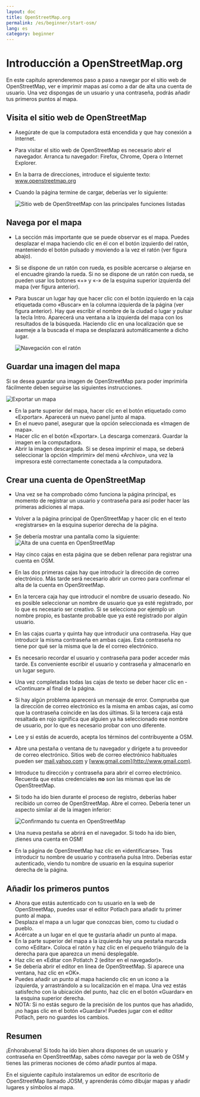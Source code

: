 ```yaml
---
layout: doc
title: OpenStreetMap.org
permalink: /es/beginner/start-osm/
lang: es
category: beginner
---
```


Introducción a OpenStreetMap.org
====================================

En este capítulo aprenderemos paso a paso a navegar por el sitio web de
OpenStreetMap, ver e imprimir mapas así como a dar de alta una cuenta de usuario.
Una vez dispongas de un usuario y una contraseña, podrás añadir tus primeros
puntos al mapa.

Visita el sitio web de OpenStreetMap 
--------------------------------------

-   Asegúrate de que la computadora está encendida y que hay conexión a
    Internet.
-   Para visitar el sitio web de OpenStreetMap es necesario abrir el navegador.
    Arranca tu navegador: Firefox, Chrome, Opera o Internet Explorer.
-   En la barra de direcciones, introduce el siguiente texto:
    www.openstreetmap.org
-   Cuando la página termine de cargar, deberías ver lo siguiente:

    ![Sitio web de OpenStreetMap con las principales funciones listadas][]

Navega por el mapa
-------------------

-   La sección más importante que se puede observar es el mapa. Puedes
    desplazar el mapa haciendo clic en él con el botón izquierdo del ratón,
    manteniendo el botón pulsado y moviendo a la vez el ratón (ver figura
    abajo).
-   Si se dispone de un ratón con rueda, es posible acercarse o alejarse en el
    encuadre girando la rueda. Si no se dispone de un ratón con rueda, se pueden
    usar los botones «+» y «-» de la esquina superior izquierda del mapa 
    (ver figura anterior).
-   Para buscar un lugar hay que hacer clic con el botón izquierdo en la caja
    etiquetada como «Buscar» en la columna izquierda de la página (ver figura
    anterior). Hay que escribir el nombre de la ciudad o lugar y pulsar la tecla
    Intro. Aparecerá una ventana a la izquierda del mapa con los resultados de
    la búsqueda. Haciendo clic en una localización que se asemeje a la buscada
    el mapa se desplazará automáticamente a dicho lugar.

    ![Navegación con el ratón][]

Guardar una imagen del mapa
------------------------------

Si se desea guardar una imagen de OpenStreetMap para poder imprimirla
fácilmente deben seguirse las siguientes instrucciones.

![Exportar un mapa][]

-   En la parte superior del mapa, hacer clic en el botón etiquetado como
    «Exportar». Aparecerá un nuevo panel junto al mapa.
-   En el nuevo panel, asegurar que la opción seleccionada es «Imagen de mapa».
-   Hacer clic en el botón «Exportar». La descarga comenzará. Guardar la imagen
    en la computadora.
-   Abrir la imagen descargada. Si se desea imprimir el mapa, se deberá 
    seleccionar la opción «Imprimir» del menú «Archivo», una vez la impresora
    esté correctamente conectada a la computadora.

Crear una cuenta de OpenStreetMap
-----------------------------------

-   Una vez se ha comprobado cómo funciona la página principal, es momento de
    registrar un usuario y contraseña para así poder hacer las primeras
    adiciones al mapa.
-   Volver a la página principal de OpenStreetMap y hacer clic en el texto
    «registrarse» en la esquina superior derecha de la página.
-   Se debería mostrar una pantalla como la siguiente:
    ![Alta de una cuenta en OpenStreetMap][]
-   Hay cinco cajas en esta página que se deben rellenar para registrar una
    cuenta en OSM.
-   En las dos primeras cajas hay que introducir la dirección de correo
    electrónico. Más tarde será necesario abrir un correo para confirmar el
    alta de la cuenta en OpenStreetMap.
-   En la tercera caja hay que introducir el nombre de usuario deseado. No es
    posible seleccionar un nombre de usuario que ya esté registrado, por lo que
    es necesario ser creativo. Si se selecciona por ejemplo un nombre propio,
    es bastante probable que ya esté registrado por algún usuario.
-   En las cajas cuarta y quinta hay que introducir una contraseña. Hay que
    introducir la misma contraseña en ambas cajas. Esta contraseña no tiene
    por qué ser la misma que la de el correo electrónico.
-   Es necesario recordar el usuario y contraseña para poder acceder más tarde.
    Es conveniente escribir el usuario y contraseña y almacenarlo en un lugar
    seguro.
-   Una vez completadas todas las cajas de texto se deber hacer clic en ­
    «Continuar» al final de la página.
-   Si hay algún problema aparecerá un mensaje de error. Comprueba que la
    dirección de correo electrónico es la misma en ambas cajas, así como que
    la contraseña coincide en las dos últimas. Si la tercera caja está resaltada
    en rojo significa que alguien ya ha seleccionado ese nombre de usuario, por
    lo que es necesario probar con uno diferente.
-   Lee y si estás de acuerdo, acepta los términos del contribuyente a OSM.
-   Abre una pestaña o ventana de tu navegador y dirígete a tu proveedor de
    correo electrónico. Sitios web de correo electrónico habituales pueden ser
    [mail.yahoo.com](http://mail.yahoo.com) y [www.gmail.com](http://www.gmail.com).
-   Introduce tu dirección y contraseña para abrir el correo electrónico.
    Recuerda que estas credenciales __no__ son las mismas que las de
    OpenStreetMap.
-   Si todo ha ido bien durante el proceso de registro, deberías haber recibido
    un correo de OpenStreetMap. Abre el correo. Debería tener un aspecto similar
    al de la imagen inferior:

    ![Confirmando tu cuenta en OpenStreetMap][]

-   Una nueva pestaña se abrirá en el navegador. Si todo ha ido bien, ¡tienes
    una cuenta en OSM!
-   En la página de OpenStreetMap haz clic en «identificarse». Tras introducir
    tu nombre de usuario y contraseña pulsa Intro. Deberías estar autenticado,
    viendo tu nombre de usuario en la esquina superior derecha de la página.

Añadir los primeros puntos
---------------------------

-   Ahora que estás autenticado con tu usuario en la web de OpenStreetMap,
    puedes usar el editor Potlach para añadir tu primer punto al mapa.
-   Desplaza el mapa a un lugar que conozcas bien, como tu ciudad o pueblo.
-   Acércate a un lugar en el que te gustaría añadir un punto al mapa.
-   En la parte superior del mapa a la izquierda hay una pestaña marcada como
    ­«Editar». Coloca el ratón y haz clic en el pequeño triángulo de la derecha
    para que aparezca un menú desplegable.
-   Haz clic en «Editar con Potlatch 2 (editor en el navegador)».
-   Se debería abrir el editor en línea de OpenStreetMap. Si aparece una ventana,
    haz clic en «OK». 
-   Puedes añadir un punto al mapa haciendo clic en un icono a la izquierda, y
    arrastrándolo a su localización en el mapa. Una vez estás satisfecho con la
    ubicación del punto, haz clic en el botón «Guardar» en la esquina superior
    derecha.
-   NOTA: Si no estás seguro de la precisión de los puntos que has añadido,
    ¡no hagas clic en el botón «Guardar»! Puedes jugar con el editor Potlach,
    pero no guardes los cambios.

Resumen
-------

¡Enhorabuena! Si todo ha ido bien ahora dispones de un usuario y contraseña en
OpenStreetMap, sabes cómo navegar por la web de OSM y tienes las primeras
nociones de cómo añadir puntos al mapa.

En el siguiente capítulo instalaremos un editor de escritorio de OpenStreetMap
llamado JOSM, y aprenderás cómo dibujar mapas y añadir lugares y símbolos al 
mapa.

[Sitio web de OpenStreetMap con las principales funciones listadas]: /images/beginner/start_osm_website.es.png
[Navegación con el ratón]: /images/beginner/mouse-navigation.es.png
[Exportar un mapa]: /images/beginner/start_export_es.png
[Alta de una cuenta en OpenStreetMap]: /images/beginner/registering-account.es.png
[Confirmando tu cuenta en OpenStreetMap]: /images/beginner/confirming-account.es.png
